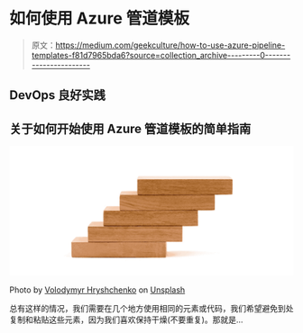 # 如何使用 Azure 管道模板

> 原文：<https://medium.com/geekculture/how-to-use-azure-pipeline-templates-f81d7965bda6?source=collection_archive---------0----------------------->

## DevOps 良好实践

## 关于如何开始使用 Azure 管道模板的简单指南

![](img/4fec5a54f16d17816af722e7f6ef62c0.png)

Photo by [Volodymyr Hryshchenko](https://unsplash.com/@lunarts?utm_source=medium&utm_medium=referral) on [Unsplash](https://unsplash.com?utm_source=medium&utm_medium=referral)

总有这样的情况，我们需要在几个地方使用相同的元素或代码，我们希望避免到处复制和粘贴这些元素，因为我们喜欢保持干燥(不要重复)。那就是…